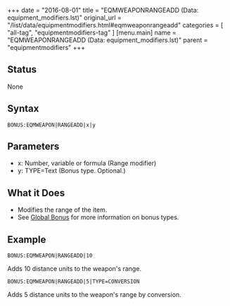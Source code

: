+++
date = "2016-08-01"
title = "EQMWEAPONRANGEADD (Data: equipment_modifiers.lst)"
original_url = "/list/data/equipmentmodifiers.html#eqmweaponrangeadd"
categories = [ "all-tag", "equipmentmodifiers-tag" ]
[menu.main]
    name = "EQMWEAPONRANGEADD (Data: equipment_modifiers.lst)"
    parent = "equipmentmodifiers"
+++

## Status

None

## Syntax

`BONUS:EQMWEAPON|RANGEADD|x|y`

## Parameters

-   x: Number, variable or formula (Range modifier)
-   y: TYPE=Text (Bonus type. Optional.)



What it Does
------------

-   Modifies the range of the item.
-   See [Global Bonus](/list/global/bonus.html) for more information on
    bonus types.

Example
-------

`BONUS:EQMWEAPON|RANGEADD|10`

Adds 10 distance units to the weapon's range.

`BONUS:EQMWEAPON|RANGEADD|5|TYPE=CONVERSION`

Adds 5 distance units to the weapon's range by conversion.

